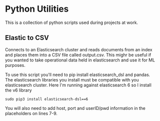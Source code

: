 # Python Utilities
This is a collection of python scripts used during projects at work.

## Elastic to CSV
Connects to an Elasticsearch cluster and reads documents from an index and places them into a CSV file called output.csv. This mighr be useful if you wanted to take operational data held in elasticsearch and use it for ML purposes.

To use this script you'll need to pip install elasticsearch_dsl and pandas. The elasticsearch libraries you install must be compatible with you elasticsearch cluster. Here I'm running against elasticsearch 6 so I install the v6 library

```
sudo pip3 install elasticsearch-dsl==6
```

You will also need to add host, port and userID/pwd information in the placeholders on lines 7-9.

